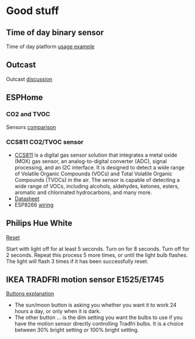 # Good stuff

## Time of day binary sensor

Time of day platform [usage example](https://community.home-assistant.io/t/time-of-day-with-dual-input/393459/3)

## Outcast

Outcast [discussion](https://community.home-assistant.io/t/template-sensor-value-drops-to-0/254120)

## ESPHome

### CO2 and TVOC

Sensors [comparison](https://www.youtube.com/watch?v=FL0L-nic9Vw)

### CCS811 CO2/TVOC sensor

* [CCS811](https://www.sciosense.com/products/air-quality-sensors-environmental-sensors/ccs811/) is a digital gas sensor solution that integrates a metal oxide (MOX) gas sensor, an analog-to-digital converter (ADC), signal processing, and an I2C interface. It is designed to detect a wide range of Volatile Organic Compounds (VOCs) and Total Volatile Organic Compounds (TVOCs) in the air. The sensor is capable of detecting a wide range of VOCs, including alcohols, aldehydes, ketones, esters, aromatic and chlorinated hydrocarbons, and many more.
* [Datasheet](https://www.sciosense.com/wp-content/uploads/documents/SC-001232-DS-3-CCS811B-Datasheet-Revision-2.pdf)
* ESP8266 [wiring](https://www.youtube.com/watch?v=-91pz90qdos)

## Philips Hue White

[Reset](https://www.reddit.com/r/esp32/comments/drfn9u/how_to_reset_a_philips_hue_bulb_without_a_bridge/)

Start with light off for at least 5 seconds. Turn on for 8 seconds. Turn off for 2 seconds. Repeat this process 5 more times, or until the light bulb flashes. The light will flash 3 times if it has been successfully reset. 

## IKEA TRADFRI motion sensor E1525/E1745

[Buttons explanation](https://community.smartthings.com/t/tradfri-button-explanation-for-e1745-motion-sensor/222877/2)

* The sun/moon button is asking you whether you want it to work 24 hours a day, or only when it is dark.
* The other button ... is the dim setting you want the bulbs to use if you have the motion sensor directly controlling Tradfri bulbs. It is a choice between 30% bright setting or 100% bright setting.